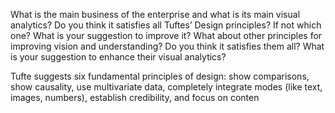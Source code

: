 
What is the main business of the enterprise and what is its main visual analytics?
Do you think it satisfies all Tuftes’ Design principles? If not which one? What is your suggestion to improve it?
What about other principles for improving vision and understanding? Do you think it satisfies them all?  What is your suggestion to enhance their visual analytics?

Tufte suggests six fundamental principles of design: show comparisons, show causality, use multivariate data, completely integrate modes (like text, images, numbers), establish credibility, and focus on conten
